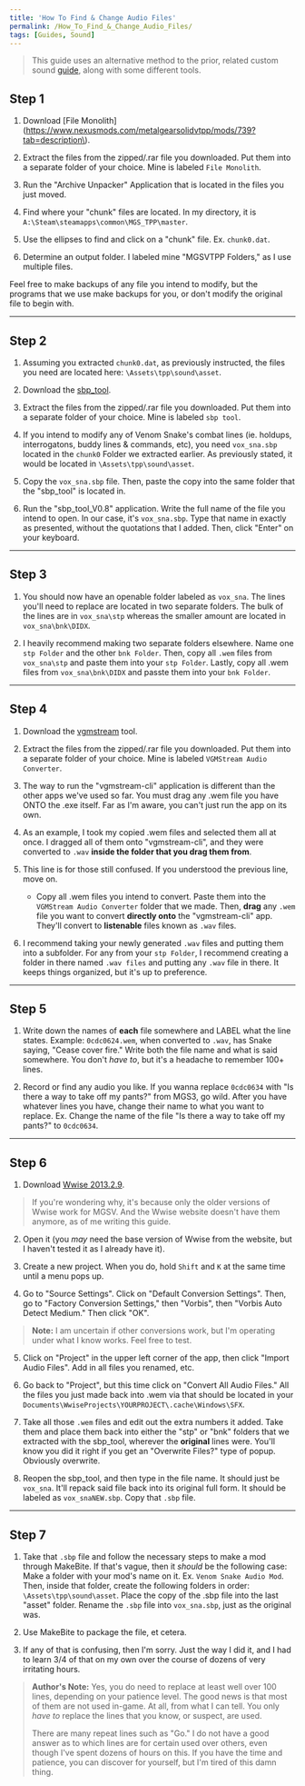 ```yaml
---
title: 'How To Find & Change Audio Files'
permalink: /How_To_Find_&_Change_Audio_Files/
tags: [Guides, Sound]
---
```


> This guide uses an alternative method to the prior, related custom sound [guide](/How_to_add_custom_sounds), along with some different tools.

## Step 1

1. Download [File Monolith](https://www.nexusmods.com/metalgearsolidvtpp/mods/739?tab=description\).

2. Extract the files from the zipped/.rar file you downloaded. Put them into a separate folder of your choice. Mine is labeled `File Monolith`.

3. Run the "Archive Unpacker" Application that is located in the files you just moved.

4. Find where your "chunk" files are located. In my directory, it is `A:\Steam\steamapps\common\MGS_TPP\master`.

5. Use the ellipses to find and click on a "chunk" file. Ex. `chunk0.dat`.

6. Determine an output folder. I labeled mine "MGSVTPP Folders," as I use multiple files.

Feel free to make backups of any file you intend to modify, but the programs that we use make backups for you, or don't modify the original file to begin with.

---

## Step 2

1. Assuming you extracted `chunk0.dat`, as previously instructed, the files you need are located here: `\Assets\tpp\sound\asset`.

2. Download the [sbp_tool](https://github.com/secaproject/SBP_tool).

3. Extract the files from the zipped/.rar file you downloaded. Put them into a separate folder of your choice. Mine is labeled `sbp tool`.

4. If you intend to modify any of Venom Snake's combat lines (ie. holdups, interrogatons, buddy lines & commands, etc), you need `vox_sna.sbp` located in the `chunk0` Folder we extracted earlier. As previously stated, it would be located in `\Assets\tpp\sound\asset`.

5. Copy the `vox_sna.sbp` file. Then, paste the copy into the same folder that the "sbp_tool" is located in.

6. Run the "sbp_tool_V0.8" application. Write the full name of the file you intend to open. In our case, it's `vox_sna.sbp`. Type that name in exactly as presented, without the quotations that I added. Then, click "Enter" on your keyboard.

---

## Step 3

1. You should now have an openable folder labeled as `vox_sna`. The lines you'll need to replace are located in two separate folders. The bulk of the lines are in `vox_sna\stp` whereas the smaller amount are located in `vox_sna\bnk\DIDX`.

2. I heavily recommend making two separate folders elsewhere. Name one `stp Folder` and the other `bnk Folder`. Then, copy all `.wem` files from `vox_sna\stp` and paste them into your `stp Folder`. Lastly, copy all .wem files from `vox_sna\bnk\DIDX` and passte them into your `bnk Folder`.

---

## Step 4

1. Download the [vgmstream](https://github.com/vgmstream/vgmstream/releases/tag/r1879) tool.

2. Extract the files from the zipped/.rar file you downloaded. Put them into a separate folder of your choice. Mine is labeled `VGMStream Audio Converter`.

3. The way to run the "vgmstream-cli" application is different than the other apps we've used so far. You must drag any .wem file you have ONTO the .exe itself. Far as I'm aware, you can't just run the app on its own.

4. As an example, I took my copied .wem files and selected them all at once. I dragged all of them onto "vgmstream-cli", and they were converted to `.wav` **inside the folder that you drag them from**.

5. This line is for those still confused. If you understood the previous line, move on.
    - Copy all .wem files you intend to convert. Paste them into the `VGMStream Audio Converter` folder that we made. Then, **drag** any `.wem` file you want to convert **directly onto** the "vgmstream-cli" app. They'll convert to **listenable** files known as `.wav` files.

6. I recommend taking your newly generated `.wav` files and putting them into a subfolder. For any from your `stp Folder`, I recommend creating a folder in there named `.wav files` and putting any `.wav` file in there. It keeps things organized, but it's up to preference.

---

## Step 5

1. Write down the names of **each** file somewhere and LABEL what the line states. Example: `0cdc0624.wem`, when converted to `.wav`, has Snake saying, "Cease cover fire." Write both the file name and what is said somewhere. You don't *have to*, but it's a headache to remember 100+ lines.

2. Record or find any audio you like. If you wanna replace `0cdc0634` with "Is there a way to take off my pants?" from MGS3, go wild. After you have whatever lines you have, change their name to what you want to replace. Ex. Change the name of the file "Is there a way to take off my pants?" to `0cdc0634`.

---

## Step 6

1. Download [Wwise 2013.2.9](https://www.nexusmods.com/witcher3/mods/3234).
> If you're wondering why, it's because only the older versions of Wwise work for MGSV. And the Wwise website doesn't have them anymore, as of me writing this guide.

2. Open it (you *may* need the base version of Wwise from the website, but I haven't tested it as I already have it).

3. Create a new project. When you do, hold `Shift` and `K` at the same time until a menu pops up.

4. Go to "Source Settings". Click on "Default Conversion Settings". Then, go to "Factory Conversion Settings," then "Vorbis", then "Vorbis Auto Detect Medium." Then click "OK".
> **Note:** I am uncertain if other conversions work, but I'm operating under what I know works. Feel free to test.

5. Click on "Project" in the upper left corner of the app, then click "Import Audio Files". Add in all files you renamed, etc.

6. Go back to "Project", but this time click on "Convert All Audio Files." All the files you just made back into .wem via that should be located in your `Documents\WwiseProjects\YOURPROJECT\.cache\Windows\SFX`.

7. Take all those `.wem` files and edit out the extra numbers it added. Take them and place them back into either the "stp" or "bnk" folders that we extracted with the sbp_tool, wherever the **original** lines were. You'll know you did it right if you get an "Overwrite Files?" type of popup. Obviously overwrite.

8. Reopen the sbp_tool, and then type in the file name. It should just be `vox_sna`. It'll repack said file back into its original full form. It should be labeled as `vox_snaNEW.sbp`. Copy that `.sbp` file.

---

## Step 7

1. Take that `.sbp` file and follow the necessary steps to make a mod through MakeBite. If that's vague, then it *should* be the following case: Make a folder with your mod's name on it. Ex. `Venom Snake Audio Mod`. Then, inside that folder, create the following folders in order: `\Assets\tpp\sound\asset`. Place the copy of the .sbp file into the last "asset" folder. Rename the `.sbp` file into `vox_sna.sbp`, just as the original was.

2. Use MakeBite to package the file, et cetera.

3. If any of that is confusing, then I'm sorry. Just the way I did it, and I had to learn 3/4 of that on my own over the course of dozens of very irritating hours.

> **Author's Note:** Yes, you do need to replace at least well over 100 lines, depending on your patience level. The good news is that most of them are not used in-game. At all, from what I can tell. You only *have to* replace the lines that you know, or suspect, are used.
>
> There are many repeat lines such as "Go." I do not have a good answer as to which lines are for certain used over others, even though I've spent dozens of hours on this. If you have the time and patience, you can discover for yourself, but I'm tired of this damn thing.